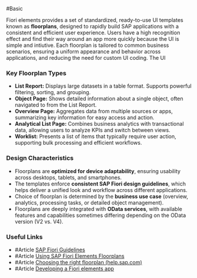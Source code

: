 #Basic 

Fiori elements provides a set of standardized, ready-to-use UI templates known as **floorplans**, designed to rapidly build SAP applications with a consistent and efficient user experience. Users have a high recognition effect and find their way around an app more quickly because the UI is simple and intiutive. Each floorplan is tailored to common business scenarios, ensuring a uniform appearance and behavior across applications, and reducing the need for custom UI coding. The UI
### Key Floorplan Types
- **List Report:** Displays large datasets in a table format. Supports powerful filtering, sorting, and grouping.
- **Object Page:** Shows detailed information about a single object, often navigated to from the List Report.
- **Overview Page:** Aggregates data from multiple sources or apps, summarizing key information for easy access and action.
- **Analytical List Page:** Combines business analytics with transactional data, allowing users to analyze KPIs and switch between views.
- **Worklist:** Presents a list of items that typically require user action, supporting bulk processing and efficient workflows.
### Design Characteristics
- Floorplans are **optimized for device adaptability**, ensuring usability across desktops, tablets, and smartphones.
- The templates enforce **consistent SAP Fiori design guidelines**, which helps deliver a unified look and workflow across different applications.
- Choice of floorplan is determined by the **business use case** (overview, analytics, processing tasks, or detailed object management).
- Floorplans are deeply integrated with **OData services**, with available features and capabilities sometimes differing depending on the OData version (V2 vs. V4).
### Useful Links
- #Article [SAP Fiori Guidelines](https://www.sap.com/design-system/fiori-design-web)
- #Article [Using SAP Fiori Elements Floorplans](https://help.sap.com/docs/ABAP_PLATFORM_NEW/468a97775123488ab3345a0c48cadd8f/797c3239b2a9491fa137e4998fd76aa7.html?locale=en-US)
- #Article [Choosing the right floorplan (help.sap.com)](https://experience.sap.com/fiori-design-web/when-to-use-which-floorplan/)
- #Article [Developing a Fiori elements app](https://developers.sap.com/group.abap-build-fiori-element-rap.html)